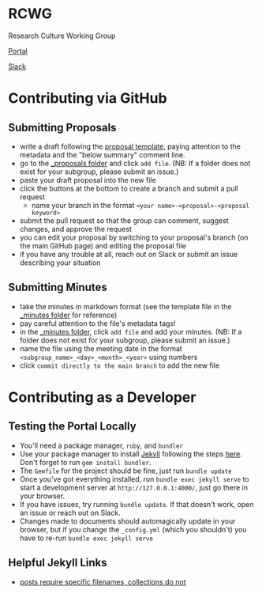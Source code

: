 # RCWG

Research Culture Working Group

[Portal](https://sainsburywellcomecentre.github.io/RCWG)

[Slack](https://swc-neuro.slack.com/archives/C01CK2NTV32)

# Contributing via GitHub

## Submitting Proposals

- write a draft following the [proposal template](https://github.com/SainsburyWellcomeCentre/S-RCWG/blob/main/_proposals/_proposal_template.md), paying attention to the metadata and the "below summary" comment line.
- go to the [_proposals folder](https://github.com/SainsburyWellcomeCentre/S-RCWG/tree/main/_proposals) and click `add file`. (NB: If a folder does not exist for your subgroup, please submit an issue.)
- paste your draft proposal into the new file
- click the buttons at the bottom to create a branch and submit a pull request
	- name your branch in the format `<your name>-<proposal>-<proposal keyword>`
- submit the pull request so that the group can comment, suggest changes, and approve the request
- you can edit your proposal by switching to your proposal's branch (on the main GitHub page) and editing the proposal file
- if you have any trouble at all, reach out on Slack or submit an issue describing your situation

## Submitting  Minutes

- take the minutes in markdown format (see the template file in the [_minutes folder](https://github.com/SainsburyWellcomeCentre/S-RCWG/tree/main/_minutes) for reference)
- pay careful attention to the file's metadata tags! 
- in the [_minutes folder](https://github.com/SainsburyWellcomeCentre/S-RCWG/tree/main/_minutes), click `add file` and add your minutes. (NB: If a folder does not exist for your subgroup, please submit an issue.)
- name the file using the meeting date in the format `<subgroup_name>_<day>_<month>_<year>` using numbers
- click `commit directly to the main branch` to add the new file


# Contributing as a Developer 

## Testing the Portal Locally
- You'll need a package manager, `ruby`, and `bundler`
- Use your package manager to install [Jekyll](https://jekyllrb.com/docs/installation/) following the steps [here](https://docs.github.com/en/free-pro-team@latest/github/working-with-github-pages/testing-your-github-pages-site-locally-with-jekyll). Don't forget to run `gem install bundler`.
- The `Gemfile` for the project should be fine, just run `bundle update`
- Once you've got everything installed, run `bundle exec jekyll serve` to start a development server at `http://127.0.0.1:4000/`, just go there in your browser.
- If you have issues, try running `bundle update`. If that doesn't work, open an issue or reach out on Slack.
- Changes made to documents should automagically update in your browser, but if you change the `_config.yml` (which you shouldn't) you have to re-run `bundle exec jekyll serve`

## Helpful Jekyll Links

- [posts require specific filenames, collections do not](https://stackoverflow.com/questions/27099427/jekyll-filename-without-date)
